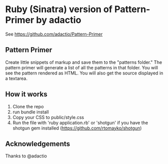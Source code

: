 # Ruby (Sinatra) version of Pattern-Primer by adactio

See https://github.com/adactio/Pattern-Primer

## Pattern Primer

Create little snippets of markup and save them to the "patterns folder." The pattern primer will generate a list of all the patterns in that folder. You will see the pattern rendered as HTML. You will also get the source displayed in a textarea.

## How it works

1. Clone the repo
2. run bundle install
3. Copy your CSS to public/style.css
4. Run the file with 'ruby application.rb' or 'shotgun' if you have the shotgun gem installed (https://github.com/rtomayko/shotgun)

## Acknowledgements

Thanks to @adactio
